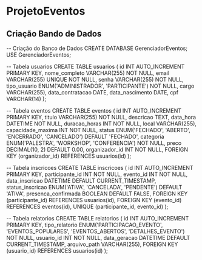 # ProjetoEventos
## Criação Bando de Dados

-- Criação do Banco de Dados
CREATE DATABASE GerenciadorEventos;
USE GerenciadorEventos;

-- Tabela usuarios
CREATE TABLE usuarios (
    id INT AUTO_INCREMENT PRIMARY KEY,
    nome_completo VARCHAR(255) NOT NULL,
    email VARCHAR(255) UNIQUE NOT NULL,
    senha VARCHAR(255) NOT NULL,
    tipo_usuario ENUM('ADMINISTRADOR', 'PARTICIPANTE') NOT NULL,
    cargo VARCHAR(255),
    data_contratacao DATE,
    data_nascimento DATE,
    cpf VARCHAR(14)
);

-- Tabela eventos
CREATE TABLE eventos (
    id INT AUTO_INCREMENT PRIMARY KEY,
    titulo VARCHAR(255) NOT NULL,
    descricao TEXT,
    data_hora DATETIME NOT NULL,
    duracao_horas INT NOT NULL,
    local VARCHAR(255),
    capacidade_maxima INT NOT NULL,
    status ENUM('FECHADO', 'ABERTO', 'ENCERRADO', 'CANCELADO') DEFAULT 'FECHADO',
    categoria ENUM('PALESTRA', 'WORKSHOP', 'CONFERENCIA') NOT NULL,
    preco DECIMAL(10, 2) DEFAULT 0.00,
    organizador_id INT NOT NULL,
    FOREIGN KEY (organizador_id) REFERENCES usuarios(id)
);

-- Tabela inscricoes
CREATE TABLE inscricoes (
    id INT AUTO_INCREMENT PRIMARY KEY,
    participante_id INT NOT NULL,
    evento_id INT NOT NULL,
    data_inscricao DATETIME DEFAULT CURRENT_TIMESTAMP,
    status_inscricao ENUM('ATIVA', 'CANCELADA', 'PENDENTE') DEFAULT 'ATIVA',
    presenca_confirmada BOOLEAN DEFAULT FALSE,
    FOREIGN KEY (participante_id) REFERENCES usuarios(id),
    FOREIGN KEY (evento_id) REFERENCES eventos(id),
    UNIQUE (participante_id, evento_id)
);

-- Tabela relatorios
CREATE TABLE relatorios (
    id INT AUTO_INCREMENT PRIMARY KEY,
    tipo_relatorio ENUM('PARTICIPACAO_EVENTO', 'EVENTOS_POPULARES', 'EVENTOS_ABERTOS', 'DETALHES_EVENTO') NOT NULL,
    usuario_id INT NOT NULL,
    data_geracao DATETIME DEFAULT CURRENT_TIMESTAMP,
    arquivo_path VARCHAR(255),
    FOREIGN KEY (usuario_id) REFERENCES usuarios(id)
);
